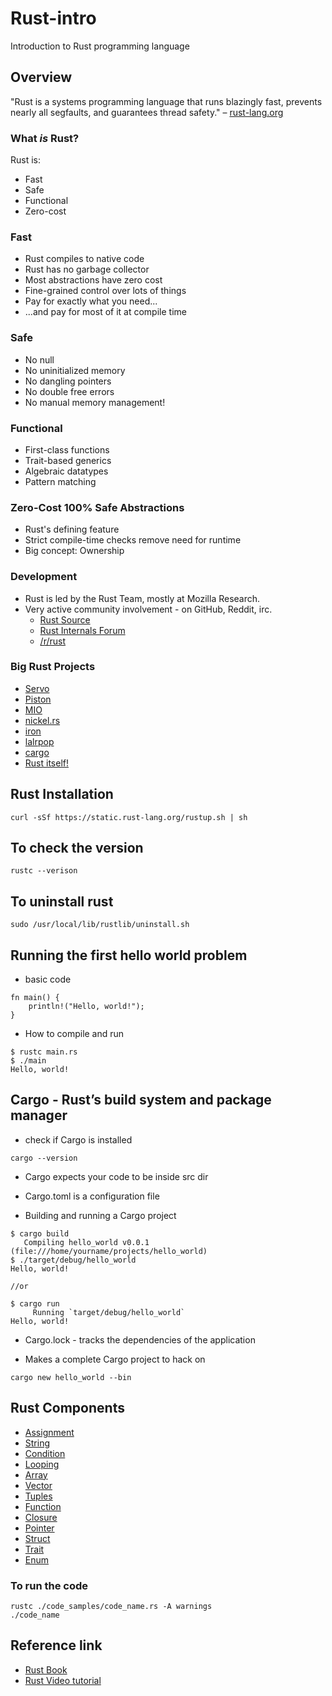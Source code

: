 # Rust-intro
Introduction to Rust programming language

## Overview

"Rust is a systems programming language that runs blazingly fast, prevents
nearly all segfaults, and guarantees thread safety." &ndash;
[rust-lang.org](https://www.rust-lang.org/)

### What _is_ Rust? 

Rust is:
- Fast
- Safe
- Functional
- Zero-cost

### Fast

- Rust compiles to native code
- Rust has no garbage collector
- Most abstractions have zero cost
- Fine-grained control over lots of things
- Pay for exactly what you need...
- ...and pay for most of it at compile time

### Safe

- No null
- No uninitialized memory
- No dangling pointers
- No double free errors
- No manual memory management!

### Functional

- First-class functions
- Trait-based generics
- Algebraic datatypes
- Pattern matching

### Zero-Cost 100% Safe Abstractions

- Rust's defining feature
- Strict compile-time checks remove need for runtime
- Big concept: Ownership

### Development

- Rust is led by the Rust Team, mostly at Mozilla Research.
- Very active community involvement - on GitHub, Reddit, irc.
    - [Rust Source](https://github.com/rust-lang/rust/)
    - [Rust Internals Forum](https://internals.rust-lang.org/)
    - [/r/rust](http://www.reddit.com/r/rust)

### Big Rust Projects

- [Servo](https://github.com/servo/servo)
- [Piston](https://github.com/PistonDevelopers/piston)
- [MIO](https://github.com/carllerche/mio)
- [nickel.rs](http://nickel.rs/)
- [iron](https://github.com/iron/iron)
- [lalrpop](https://github.com/nikomatsakis/lalrpop)
- [cargo](https://github.com/rust-lang/cargo)
- [Rust itself!](https://github.com/rust-lang/rust/)

## Rust Installation

~~~~
curl -sSf https://static.rust-lang.org/rustup.sh | sh
~~~~

## To check the version

~~~~
rustc --verison
~~~~

## To uninstall rust 

~~~~
sudo /usr/local/lib/rustlib/uninstall.sh
~~~~

## Running the first hello world problem

* basic code
~~~~
fn main() {
    println!("Hello, world!");
}
~~~~

* How to compile and run
~~~~
$ rustc main.rs
$ ./main
Hello, world!
~~~~

## Cargo - Rust’s build system and package manager

* check if Cargo is installed

~~~~
cargo --version
~~~~

* Cargo expects your code to be inside src dir
* Cargo.toml is a configuration file

* Building and running a Cargo project

~~~~
$ cargo build
   Compiling hello_world v0.0.1 (file:///home/yourname/projects/hello_world)
$ ./target/debug/hello_world
Hello, world!

//or

$ cargo run
     Running `target/debug/hello_world`
Hello, world!
~~~~

* Cargo.lock - tracks the dependencies of the application

* Makes a complete Cargo project to hack on
~~~~
cargo new hello_world --bin
~~~~

## Rust Components
* [Assignment](./assigning.rs)
* [String](./string.rs)
* [Condition](./condition.rs)
* [Looping](./looping.rs)
* [Array](./array.rs)
* [Vector](./vector.rs)
* [Tuples](./tuples.rs)
* [Function](./functions.rs)
* [Closure](./closures.rs)
* [Pointer](./pointer.rs)
* [Struct](./struct.rs)
* [Trait](./trait.rs)
* [Enum](./enum.rs)

### To run the code 
~~~~
rustc ./code_samples/code_name.rs -A warnings
./code_name
~~~~

## Reference link

* [Rust Book](https://doc.rust-lang.org/book)
* [Rust Video tutorial](https://www.youtube.com/watch?v=U1EFgCNLDB8)
